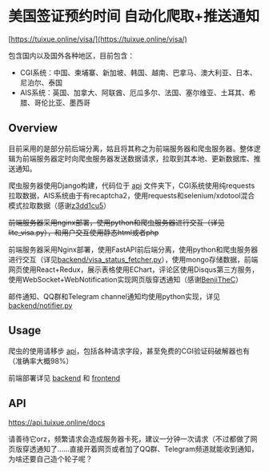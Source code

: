 # 美国签证预约时间 自动化爬取+推送通知

[https://tuixue.online/visa/](https://tuixue.online/visa/)

包含国内以及国外各种地区，目前包含：

- CGI系统：中国、柬埔寨、新加坡、韩国、越南、巴拿马、澳大利亚、日本、尼泊尔、泰国
- AIS系统：英国、加拿大、阿联酋、厄瓜多尔、法国、塞尔维亚、土耳其、希腊、哥伦比亚、墨西哥

## Overview

目前采用的是部分前后端分离，姑且将其称之为前端服务器和爬虫服务器。整体逻辑为前端服务器定时向爬虫服务器发送数据请求，拉取到其本地、更新数据库、推送通知。

爬虫服务器使用Django构建，代码位于 [api](/api) 文件夹下，CGI系统使用纯requests拉取数据，AIS系统由于有recaptcha2，使用requests和selenium/xdotool混合模式拉取数据（感谢[z3dd1cu5](https://github.com/z3dd1cu5)）

~~前端服务器采用nginx部署，使用python和爬虫服务器进行交互（详见lite_visa.py），和用户交互使用静态html或者php~~

前端服务器采用Nginx部署，使用FastAPI前后端分离，使用python和爬虫服务器进行交互（详见[backend/visa_status_fetcher.py](/backend/visa_status_fetcher.py)），使用mongo存储数据，前端网页使用React+Redux，展示表格使用EChart，评论区使用Disqus第三方服务，使用WebSocket+WebNotification实现网页版穿透通知（感谢[BenjiTheC](https://github.com/BenjiTheC)）

邮件通知、QQ群和Telegram channel通知均使用python实现，详见[backend/notifier.py](/backend/notifier.py)

## Usage

爬虫的使用请移步 [api](/api)，包括各种请求字段，甚至免费的CGI验证码破解器也有（准确率大概98%）

前端部署详见 [backend](/backend) 和 [frontend](/frontend)

## API

https://api.tuixue.online/docs

请善待它orz，频繁请求会造成服务器卡死，建议一分钟一次请求（不过都做了网页版穿透通知了……直接开着网页或者加了QQ群、Telegram频道就能收到通知，为啥还要自己造个轮子呢？


